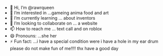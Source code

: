- 👋 Hi, I’m @rawrqueen
- 👀 I’m interested in ...gameing anima food and art
- 🌱 I’m currently learning ... about inventors
- 💞️ I’m looking to collaborate on ... a website
- 📫 How to reach me ... text call and on roblox
- 😄 Pronouns: ...she her 
- ⚡ Fun fact: ...i have a special condition were i have a hole in my ear drum
please do not make fun of me!!!! thx have a good day
<!---
rawrqueen/rawrqueen is a ✨ special ✨ repository because its `README.md` (this file) appears on your GitHub profile.
You can click the Preview link to take a look at your changes.
--->
